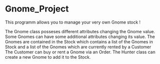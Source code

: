 # Gnome_Project

This programm allows you to manage your very own Gnome stock !

The Gnome class posseses different attributes changing the Gnome value. Some Gnomes can have some additional attributes changing its value.
The Gnomes are contained in the Stock which contains a list of the Gnomes in Stock and a list of the Gnomes which are currently rented by a Customer
The Customer can buy or rent a Gnome via an Order. 
The Hunter class can create a new Gnome to add it to the Stock.
